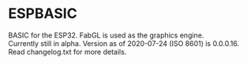 # ESPBASIC
BASIC for the ESP32. FabGL is used as the graphics engine.
<br>
Currently still in alpha. Version as of 2020-07-24 (ISO 8601) is 0.0.0.16.
<br>
Read changelog.txt for more details.
